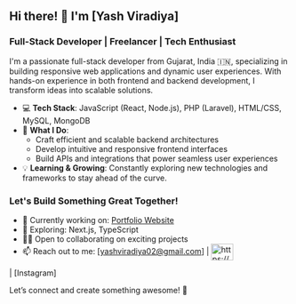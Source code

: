 ## Hi there! 👋 I'm [Yash Viradiya] 
### Full-Stack Developer | Freelancer | Tech Enthusiast

I'm a passionate full-stack developer from Gujarat, India 🇮🇳, specializing in building responsive web applications and dynamic user experiences. With hands-on experience in both frontend and backend development, I transform ideas into scalable solutions.

- 💻 **Tech Stack**: JavaScript (React, Node.js), PHP (Laravel), HTML/CSS, MySQL, MongoDB
- 🚀 **What I Do**: 
   - Craft efficient and scalable backend architectures
   - Develop intuitive and responsive frontend interfaces
   - Build APIs and integrations that power seamless user experiences
- 💡 **Learning & Growing**: Constantly exploring new technologies and frameworks to stay ahead of the curve.

### Let's Build Something Great Together!

- 🔭 Currently working on: [Portfolio Website](https://your-portfolio-link.com) 
- 🌱 Exploring: Next.js, TypeScript
- 👨‍💻 Open to collaborating on exciting projects
- 📫 Reach out to me: [yashviradiya02@gmail.com] | <a href="https://linkedin.com/in/https://www.linkedin.com/in/yash-viradiya-393552279/" target="blank"><img align="center" src="https://raw.githubusercontent.com/rahuldkjain/github-profile-readme-generator/master/src/images/icons/Social/linked-in-alt.svg" alt="https://www.linkedin.com/in/yash-viradiya-393552279/" height="30" width="40" /></a>
</p>| [Instagram] 

Let’s connect and create something awesome! 🚀

